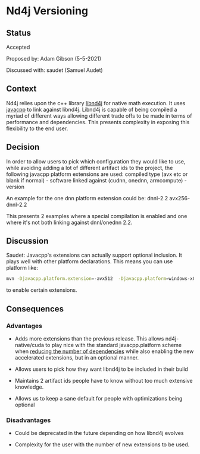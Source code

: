 # Nd4j Versioning

## Status
Accepted

Proposed by: Adam Gibson (5-5-2021)

Discussed with: saudet  (Samuel Audet)

## Context
Nd4j relies upon the c++ library [libnd4j](../libnd4j) for native math execution.
It uses [javacpp](https://github.com/bytedeco/javacpp) to link against 
libnd4j. Libnd4j is capable of being compiled a myriad of different ways allowing different trade offs to be made
in terms of performance and dependencies. This presents complexity in exposing this flexibility to the end user.



## Decision

In order to allow users to pick which configuration they would like to use, while avoiding adding a lot of different artifact
ids to the project, the following javacpp platform extensions are used:
compiled type (avx etc or blank if normal) - software linked against (cudnn, onednn, armcompute) - version 


An example for the one dnn platform extension could be:
dnnl-2.2
avx256-dnnl-2.2

This presents 2 examples where a special compilation is enabled and one where it's not
both linking against dnnl/onednn 2.2.


## Discussion

Saudet: Javacpp's extensions can actually support optional
inclusion. It plays well with other platform declarations.
This means you can use platform like:
```bash
mvn -Djavacpp.platform.extension=-avx512  -Djavacpp.platform=windows-x86_64 clean ...
```

to enable certain extensions.

## Consequences
### Advantages
* Adds more extensions than the previous release. This allows nd4j-native/cuda to play nice
with the standard javacpp.platform scheme when [reducing the number of dependencies](https://github.com/bytedeco/javacpp-presets/wiki/Reducing-the-Number-of-Dependencies)
  while also enabling the new accelerated extensions, but in an optional manner.
  
* Allows users to pick how they want libnd4j to be included in their build

* Maintains 2 artifact ids people have to know without too much extensive knowledge.

* Allows us to keep a sane default for people with optimizations being optional


### Disadvantages

* Could be deprecated in the future depending on how libnd4j evolves

* Complexity for the user with the number of new extensions to be used.


